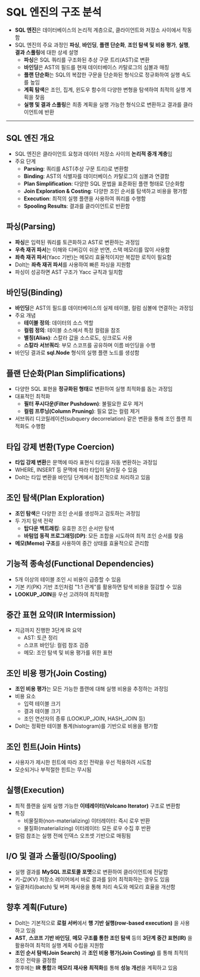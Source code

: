 # SQL 엔진의 구조 분석


* **SQL 엔진**은 데이터베이스의 논리적 계층으로, 클라이언트와 저장소 사이에서 작동함
* SQL 엔진의 주요 과정인 **파싱**, **바인딩**, **플랜 단순화**, **조인 탐색 및 비용 평가**, **실행**, **결과 스풀링**에 대한 상세 설명
  + **파싱**은 SQL 쿼리를 구조화된 추상 구문 트리(AST)로 변환
  + **바인딩**은 AST의 필드를 현재 데이터베이스 카탈로그의 심볼과 매칭
  + **플랜 단순화**는 SQL의 복잡한 구문을 단순화된 형식으로 정규화하여 실행 속도를 높임
  + **계획 탐색**은 조인, 집계, 윈도우 함수의 다양한 변형을 탐색하여 최적의 실행 계획을 찾음
  + **실행 및 결과 스풀링**은 최종 계획을 실행 가능한 형식으로 변환하고 결과를 클라이언트에 반환

---

SQL 엔진 개요
---------

* SQL 엔진은 클라이언트 요청과 데이터 저장소 사이의 **논리적 중개 계층**임
* 주요 단계
  + **Parsing**: 쿼리를 AST(추상 구문 트리)로 변환함
  + **Binding**: AST의 식별자를 데이터베이스 카탈로그의 심볼과 연결함
  + **Plan Simplification**: 다양한 SQL 문법을 표준화된 플랜 형태로 단순화함
  + **Join Exploration & Costing**: 다양한 조인 순서를 탐색하고 비용을 평가함
  + **Execution**: 최적의 실행 플랜을 사용하여 쿼리를 수행함
  + **Spooling Results**: 결과를 클라이언트로 반환함

파싱(Parsing)
-----------

* **파싱**은 입력된 쿼리를 토큰화하고 AST로 변환하는 과정임
* **우측 재귀 파서**는 이해와 디버깅이 쉬운 반면, 스택 메모리를 많이 사용함
* **좌측 재귀 파서**(Yacc 기반)는 메모리 효율적이지만 복잡한 로직이 필요함
* Dolt는 **좌측 재귀 파서**를 사용하여 빠른 파싱을 지원함
* 파싱이 성공하면 AST 구조가 Yacc 규칙과 일치함

바인딩(Binding)
------------

* **바인딩**은 AST의 필드를 데이터베이스의 실제 테이블, 컬럼 심볼에 연결하는 과정임
* 주요 개념
  + **테이블 정의**: 데이터의 소스 역할
  + **컬럼 정의**: 테이블 소스에서 특정 컬럼을 참조
  + **별칭(Alias)**: 스칼라 값을 소스로도, 싱크로도 사용
  + **스칼라 서브쿼리**: 부모 스코프를 공유하며 이름 바인딩을 수행
* 바인딩 결과로 **sql.Node** 형식의 실행 플랜 노드를 생성함

플랜 단순화(Plan Simplifications)
----------------------------

* 다양한 SQL 표현을 **정규화된 형태**로 변환하여 실행 최적화를 돕는 과정임
* 대표적인 최적화
  + **필터 푸시다운(Filter Pushdown)**: 불필요한 로우 제거
  + **컬럼 프루닝(Column Pruning)**: 필요 없는 컬럼 제거
* 서브쿼리 디코릴레이션(subquery decorrelation) 같은 변환을 통해 조인 플랜 최적화도 수행함

타입 강제 변환(Type Coercion)
-----------------------

* **타입 강제 변환**은 문맥에 따라 표현식 타입을 자동 변환하는 과정임
* WHERE, INSERT 등 문맥에 따라 타입이 달라질 수 있음
* Dolt는 타입 변환을 바인딩 단계에서 점진적으로 처리하고 있음

조인 탐색(Plan Exploration)
-----------------------

* **조인 탐색**은 다양한 조인 순서를 생성하고 검토하는 과정임
* 두 가지 탐색 전략
  + **탑다운 백트래킹**: 유효한 조인 순서만 탐색
  + **바텀업 동적 프로그래밍(DP)**: 모든 조합을 시도하여 최적 조인 순서를 찾음
* **메모(Memo) 구조**를 사용하여 중간 상태를 효율적으로 관리함

기능적 종속성(Functional Dependencies)
--------------------------------

* 5개 이상의 테이블 조인 시 비용이 급증할 수 있음
* 기본 키(PK) 기반 조인처럼 "1:1 관계"를 활용하면 탐색 비용을 절감할 수 있음
* **LOOKUP\_JOIN**을 우선 고려하여 최적화함

중간 표현 요약(IR Intermission)
-------------------------

* 지금까지 진행한 3단계 IR 요약
  + AST: 토큰 정리
  + 스코프 바인딩: 컬럼 참조 검증
  + 메모: 조인 탐색 및 비용 평가를 위한 표현

조인 비용 평가(Join Costing)
----------------------

* **조인 비용 평가**는 모든 가능한 플랜에 대해 실행 비용을 추정하는 과정임
* 비용 요소
  + 입력 테이블 크기
  + 결과 테이블 크기
  + 조인 연산자의 종류 (LOOKUP\_JOIN, HASH\_JOIN 등)
* Dolt는 정확한 테이블 통계(histogram)를 기반으로 비용을 평가함

조인 힌트(Join Hints)
-----------------

* 사용자가 제시한 힌트에 따라 조인 전략을 우선 적용하려 시도함
* 모순되거나 부적절한 힌트는 무시됨

실행(Execution)
-------------

* 최적 플랜을 실제 실행 가능한 **이테레이터(Volcano Iterator)** 구조로 변환함
* 특징
  + 비물질화(non-materializing) 이터레이터: 즉시 로우 반환
  + 물질화(materializing) 이터레이터: 모든 로우 수집 후 반환
* 컬럼 참조는 실행 전에 인덱스 오프셋 기반으로 매핑됨

I/O 및 결과 스풀링(IO/Spooling)
-------------------------

* 실행 결과를 **MySQL 프로토콜 포맷**으로 변환하여 클라이언트에 전달함
* 키-값(KV) 저장소 레이어에서 바로 결과를 읽어 최적화하는 경우도 있음
* 일괄처리(batch) 및 버퍼 재사용을 통해 처리 속도와 메모리 효율을 개선함

향후 계획(Future)
-------------

* Dolt는 기본적으로 **로컬 서버**에서 **행 기반 실행(row-based execution)** 을 사용하고 있음
* **AST**, **스코프 기반 바인딩**, **메모 구조를 통한 조인 탐색** 등의 **3단계 중간 표현(IR)** 을 활용하여 최적의 실행 계획 수립을 지원함
* **조인 순서 탐색(Join Search)** 과 **조인 비용 평가(Join Costing)** 를 통해 최적의 조인 전략을 결정함
* 향후에는 **IR 통합**과 **메모리 재사용 최적화**를 통해 **성능 개선**을 계획하고 있음
